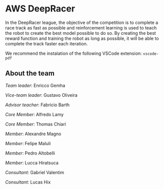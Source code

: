 # AWS DeepRacer

In the DeepRacer league, the objective of the competition is to complete a race track as fast as possible and reinforcement learning is used to teach the robot to create the best model possible to do so. By creating the best reward function and training the robot as long as possible, it will be able to complete the track faster each iteration.

We recommend the instalation of the following VSCode extension: `vscode-pdf`

## About the team

  *Team leader*: Enricco Gemha
  
  *Vice-team leader*: Gustavo Oliveira
  
  *Advisor teacher*: Fabricio Barth

  *Core Member*: Alfredo Lamy

  *Core Member*: Thomas Chiari

  *Member*: Alexandre Magno
  
  *Member*: Felipe Maluli
  
  *Member*: Pedro Altobelli
  
  *Member*: Lucca Hiratsuca
  
  *Consultant*: Gabriel Valentim

  *Consultant*: Lucas Hix
